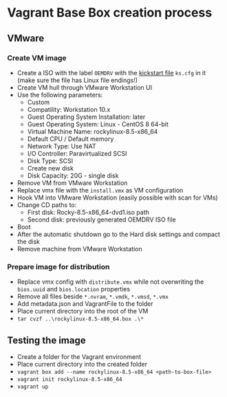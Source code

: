 # Vagrant Base Box creation process

## VMware

### Create VM image

- Create a ISO with the label `OEMDRV` with the [kickstart file](https://git.rockylinux.org/rocky/kickstarts/-/blob/r8/Rocky-8-x86_64-Vagrant.ks) `ks.cfg` in it (make sure the file has Linux file endings!)
- Create VM hull through VMware Workstation UI
- Use the following parameters:
  - Custom
  - Compatility: Workstation 10.x
  - Guest Operating System Installation: later
  - Guest Operating System: Linux - CentOS 8 64-bit
  - Virtual Machine Name: rockylinux-8.5-x86_64
  - Default CPU / Default memory
  - Network Type: Use NAT
  - I/O Controller: Paravirtualized SCSI
  - Disk Type: SCSI
  - Create new disk
  - Disk Capacity: 20G - single disk
- Remove VM from VMware Workstation
- Replace vmx file with the `install.vmx` as VM configuration
- Hook VM into VMware Workstation (easily possible with scan for VMs)
- Change CD paths to:
  - First disk: Rocky-8.5-x86_64-dvd1.iso path
  - Second disk: previously generated OEMDRV ISO file
- Boot
- After the automatic shutdown go to the Hard disk settings and compact the disk
- Remove machine from VMware Workstation

### Prepare image for distribution

- Replace vmx config with `distribute.vmx` while not overwriting the `bios.uuid` and `bios.location` properties
- Remove all files beside `*.nvram`, `*.vmdk`, `*.vmsd`, `*.vmx`
- Add metadata.json and VagrantFile to the folder
- Place current directory into the root of the VM
- `tar cvzf ..\rockylinux-8.5-x86_64.box .\*`

## Testing the image

- Create a folder for the Vagrant environment
- Place current directory into the created folder
- `vagrant box add --name rockylinux-8.5-x86_64 <path-to-box-file>`
- `vagrant init rockylinux-8.5-x86_64`
- `vagrant up`
